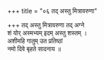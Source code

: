 +++
title = "०६ तद् अस्तु मित्रावरुणा"

+++
तद् अस्तु मित्रावरुणा तद् अग्ने  
शं योर् अस्मभ्यम् इदम् अस्तु शस्तम् ।  
अशीमहि गातुम् उत प्रतिष्ठां  
नमो दिवे बृहते सादनाय ॥